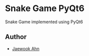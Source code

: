 # Snake Game PyQt6

Snake Game implemented using PyQt6

## Author

- [Jaewook Ahn](https://github.com/Jaewoook)
